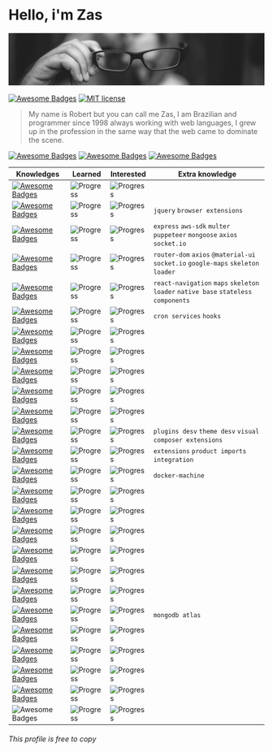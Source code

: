 

# Hello, i'm Zas
![](https://raw.githubusercontent.com/zastrich/zastrich/master/assets/imgs/profile-pic.jpg)

[![Awesome Badges](https://img.shields.io/badge/by-zastrich-red.svg)](https://code200.com.br/) [![MIT license](https://img.shields.io/badge/License-MIT-blue.svg)](https://lbesson.mit-license.org/)

> My name is Robert but you can call me Zas, I am Brazilian and programmer since 1998 always working with web languages, I grew up in the profession in the same way that the web came to dominate the scene.

[![Awesome Badges](https://img.shields.io/badge/Facebook%20-000000.svg?style=social&logo=Facebook&logoColor=1877F2)](https://fb.com/zastrich) [![Awesome Badges](https://img.shields.io/badge/Twitter%20-000000.svg?style=social&logo=Twitter&logoColor=1DA1F2)](https://twitter.com/zastrich) [![Awesome Badges](https://img.shields.io/badge/Linkedin%20-000000.svg?style=social&logo=Linkedin&logoColor=0077B5)](https://www.linkedin.com/in/zastrich/)

| Knowledges | Learned | Interested | Extra knowledge |
|--|--|--|--|
| [![Awesome Badges](https://img.shields.io/badge/Github%20-181717.svg?logo=Github&logoColor=ffffff)](https://github.com) | ![Progress](https://progress-bar.dev/97/) | ![Progress](https://progress-bar.dev/500) |
| [![Awesome Badges](https://img.shields.io/badge/Javascript%20-F7DF1E.svg?logo=JavaScript&logoColor=ffffff)](https://www.javascript.com) | ![Progress](https://progress-bar.dev/97/) | ![Progress](https://progress-bar.dev/300) | `jquery` `browser extensions`
| [![Awesome Badges](https://img.shields.io/badge/NodeJS%20-339933.svg?logo=Node.Js&logoColor=ffffff)](https://nodejs.org) | ![Progress](https://progress-bar.dev/82/) | ![Progress](https://progress-bar.dev/272) | `express` `aws-sdk` `multer` `puppeteer` `mongoose` `axios` `socket.io`
| [![Awesome Badges](https://img.shields.io/badge/React%20JS-61DAFB.svg?logo=React&logoColor=ffffff)](https://reactjs.org) | ![Progress](https://progress-bar.dev/82/) | ![Progress](https://progress-bar.dev/272) | `router-dom` `axios` `@material-ui` `socket.io` `google-maps` `skeleton loader`
| [![Awesome Badges](https://img.shields.io/badge/React%20Native-61DAFB.svg?logo=React&logoColor=ffffff)](https://reactnative.dev) | ![Progress](https://progress-bar.dev/76/) | ![Progress](https://progress-bar.dev/324) | `react-navigation` `maps` `skeleton loader` `native base` `stateless components`
| [![Awesome Badges](https://img.shields.io/badge/Strapi-2E7EEA.svg?logo=Strapi&logoColor=ffffff)](https://strapi.io) | ![Progress](https://progress-bar.dev/82) | ![Progress](https://progress-bar.dev/700) | `cron services` `hooks`
| [![Awesome Badges](https://img.shields.io/badge/GraphQL-E10098.svg?logo=GraphQL&logoColor=ffffff)](https://graphql.org) | ![Progress](https://progress-bar.dev/32) | ![Progress](https://progress-bar.dev/200) |
| [![Awesome Badges](https://img.shields.io/badge/NextJS-000000.svg?logo=Next.js&logoColor=ffffff)](https://nextjs.org) | ![Progress](https://progress-bar.dev/67) | ![Progress](https://progress-bar.dev/95) |
| [![Awesome Badges](https://img.shields.io/badge/TensorFlow-FF6F00.svg?logo=TensorFlow&logoColor=ffffff)](https://www.tensorflow.org) | ![Progress](https://progress-bar.dev/48) | ![Progress](https://progress-bar.dev/250) |
| [![Awesome Badges](https://img.shields.io/badge/PHP%205.x-777BB4.svg?logo=PHP&logoColor=ffffff)](https://php.net)|![Progress](https://progress-bar.dev/94/)| ![Progress](https://progress-bar.dev/60)|
| [![Awesome Badges](https://img.shields.io/badge/PHP%207.x-777BB4.svg?logo=PHP&logoColor=ffffff)](https://php.net/)|![Progress](https://progress-bar.dev/71/)| ![Progress](https://progress-bar.dev/82)|
| [![Awesome Badges](https://img.shields.io/badge/Wordpress-21759B.svg?logo=WordPress&logoColor=ffffff)](https://wordpress.org)|![Progress](https://progress-bar.dev/92)| ![Progress](https://progress-bar.dev/120)| `plugins desv` `theme desv` `visual composer extensions`
| [![Awesome Badges](https://img.shields.io/badge/WooCommerce-96588A.svg?logo=Woo&logoColor=ffffff)](https://woocommerce.com)|![Progress](https://progress-bar.dev/86)| ![Progress](https://progress-bar.dev/90)| `extensions` `product imports` `integration`
| [![Awesome Badges](https://img.shields.io/badge/Docker-2496ED.svg?logo=Docker&logoColor=ffffff)](https://www.docker.com)|![Progress](https://progress-bar.dev/52)| ![Progress](https://progress-bar.dev/200)| `docker-machine`
| [![Awesome Badges](https://img.shields.io/badge/Google%20Cloud-4285F4.svg?logo=Google%20Cloud&logoColor=ffffff)](https://cloud.google.com)|![Progress](https://progress-bar.dev/24)| ![Progress](https://progress-bar.dev/90)|
| [![Awesome Badges](https://img.shields.io/badge/Amazon%20AWS-232F3E.svg?logo=Amazon%20AWS&logoColor=ffffff)](https://aws.amazon.com)|![Progress](https://progress-bar.dev/32)| ![Progress](https://progress-bar.dev/90)|
| [![Awesome Badges](https://img.shields.io/badge/MySQL-4479A1.svg?logo=MySQL&logoColor=ffffff)](https://www.mysql.com)|![Progress](https://progress-bar.dev/81)| ![Progress](https://progress-bar.dev/95)|
| [![Awesome Badges](https://img.shields.io/badge/PostgreSQL-336791.svg?logo=PostgreSQL&logoColor=ffffff)](https://www.postgresql.org)|![Progress](https://progress-bar.dev/72)| ![Progress](https://progress-bar.dev/115)|
| [![Awesome Badges](https://img.shields.io/badge/Cassandra-1287B1.svg?logo=Cassandra&logoColor=ffffff)](https://cassandra.apache.org)|![Progress](https://progress-bar.dev/61)| ![Progress](https://progress-bar.dev/100)|
| [![Awesome Badges](https://img.shields.io/badge/SQLite-003B57.svg?logo=SQLite&logoColor=ffffff)](https://www.sqlite.org)|![Progress](https://progress-bar.dev/42)| ![Progress](https://progress-bar.dev/160)|
| [![Awesome Badges](https://img.shields.io/badge/MongoDB-47A248.svg?logo=MongoDB&logoColor=ffffff)](https://www.mongodb.com)|![Progress](https://progress-bar.dev/65)| ![Progress](https://progress-bar.dev/250)| `mongodb atlas`
| [![Awesome Badges](https://img.shields.io/badge/VS%20Code-007ACC.svg?logo=Visual%20Studio%20Code&logoColor=ffffff)](https://code.visualstudio.com)|![Progress](https://progress-bar.dev/82)| ![Progress](https://progress-bar.dev/400)|
| [![Awesome Badges](https://img.shields.io/badge/Figma-F24E1E.svg?logo=Figma&logoColor=ffffff)](https://www.figma.com)|![Progress](https://progress-bar.dev/72)| ![Progress](https://progress-bar.dev/100)|
| [![Awesome Badges](https://img.shields.io/badge/Adobe%20Photoshop-26C9FF.svg?logo=Adobe%20Photoshop&logoColor=ffffff)](https://www.adobe.com/products/photoshop.html)|![Progress](https://progress-bar.dev/85)| ![Progress](https://progress-bar.dev/60)|
| [![Awesome Badges](https://img.shields.io/badge/Adobe%20Illustrator-F37021.svg?logo=Adobe%20Illustrator&logoColor=ffffff)](https://www.adobe.com/products/illustrator.html)|![Progress](https://progress-bar.dev/81)| ![Progress](https://progress-bar.dev/67)|
| ![Awesome Badges](https://img.shields.io/badge/English-B22234.svg?label=Language&labelColor=3C3B6E)|![Progress](https://progress-bar.dev/64)| ![Progress](https://progress-bar.dev/120)|

###### This profile is free to copy